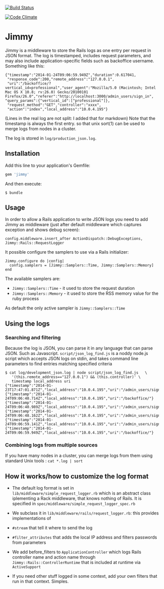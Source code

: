 [![Build Status](https://semaphoreci.com/api/v1/projects/1a50e5b7-f96e-4fbe-a7de-7da6feaaeec4/474761/badge.svg)](https://semaphoreci.com/simplybusiness/jimmy)

[![Code Climate](https://codeclimate.com/repos/559a90ab6956802f5b013588/badges/4cd4bb76bd603ced0222/gpa.svg)](https://codeclimate.com/repos/559a90ab6956802f5b013588/feed)

# Jimmy

Jimmy is a middleware to store the Rails logs as one entry per request in JSON format. The log is timestamped, includes request parameters, and may also include application-specific fields such as backoffice username.  Something like this:

```
{"timestamp":"2014-01-24T09:06:59.949Z","duration":0.617041,
 "response_code":200,"remote_address":"127.0.0.1",
 "uri":"/backoffice/?vertical_id=professional","user_agent":"Mozilla/5.0 (Macintosh; Intel Mac OS X 10.8; rv:26.0) Gecko/20100101 Firefox/26.0","referer":"http://localhost:3000/admin_users/sign_in",
"query_params":{"vertical_id":["professional"]},
 "request_method":"GET","controller":"xxxx",
 "action":"index","local_address":"10.0.4.195"}
```
(Lines in the real log are not split: I added that for markdown)
Note that the timestamp is always the first entry. so that unix sort(1) can be used to merge logs from nodes in a cluster.

The log is stored in `log/production_json.log`.

## Installation

Add this line to your application's Gemfile:

```ruby
gem 'jimmy'
```

And then execute:

    $ bundle

## Usage

In order to allow a Rails application to write JSON logs you need to add Jimmy as middleware
(just after default middleware which captures exception and shows debug screen):

`config.middleware.insert_after ActionDispatch::DebugExceptions, Jimmy::Rails::RequestLogger`

It possible configure the samplers to use via a Rails initializer:

```
Jimmy.configure do |config|
  config.samplers = [Jimmy::Samplers::Time, Jimmy::Samplers::Memory]
end
```

 The available samplers are:

* `Jimmy::Samplers::Time` - it used to store the request duration
* `Jimmy::Samplers::Memory` - it used to store the RSS memory value for the ruby process

As default the only active sampler is `Jimmy::Samplers::Time`

## Using the logs

### Searching and filtering

Because the log is JSON, you can parse it in any language that
can parse JSON.  Such as Javascript.  `script/json_log_find.js`
is a noddy node.js script which accepts JSON logs on stdin, and
takes command line parameters to find entries matching specified criteria

```
$ cat log/development_json.log | node script/json_log_find.js   \
   '(this.remote_address=="127.0.0.1") && (this.controller)' \
   timestamp local_address uri
{"timestamp":"2014-01-23T17:47:01.871Z","local_address":"10.0.4.195","uri":"/admin_users/sign_in"}
{"timestamp":"2014-01-24T09:06:40.714Z","local_address":"10.0.4.195","uri":"/backoffice/"}
{"timestamp":"2014-01-24T09:06:40.989Z","local_address":"10.0.4.195","uri":"/admin_users/sign_in"}
{"timestamp":"2014-01-24T09:06:48.162Z","local_address":"10.0.4.195","uri":"/admin_users/sign_in"}
{"timestamp":"2014-01-24T09:06:59.141Z","local_address":"10.0.4.195","uri":"/admin_users/sign_in"}
{"timestamp":"2014-01-24T09:06:59.949Z","local_address":"10.0.4.195","uri":"/backoffice/"}
```

### Combining logs from multiple sources

If you have many nodes in a cluster, you can merge logs from them using standard Unix tools : `cat *.log | sort`


## How it works/how to customize the log format

* The default log format is set in `lib/middleware/simple_request_logger.rb` which is an abstract class iplementing a Rack middleware, that knows nothing of Rails.  It is specified in `spec/middleware/simple_request_logger_spec.rb`

* We subclass it in `lib/middleware/rails/request_logger.rb`: this provides implementations of

 * `#stream` that tell it where to send the log
 * `#filter_attributes` that adds the local IP address and filters passwords from parameters

* We add before_filters to `ApplicationController` which logs Rails controller name and action name through `Jimmy::Rails::ControllerRuntime` that is included at runtime via `ActiveSupport`

* If you need other stuff logged in some context, add your own filters that run in that context.  Simples.

